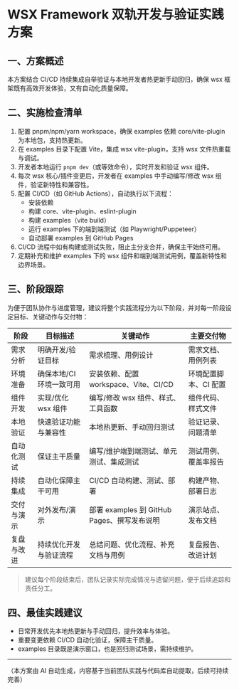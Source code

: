# WSX Framework 双轨开发与验证实践方案

## 一、方案概述
本方案结合 CI/CD 持续集成自举验证与本地开发者热更新手动回归，确保 wsx 框架既有高效开发体验，又有自动化质量保障。

## 二、实施检查清单
1. 配置 pnpm/npm/yarn workspace，确保 examples 依赖 core/vite-plugin 为本地包，支持热更新。
2. 在 examples 目录下配置 Vite，集成 wsx vite-plugin，支持 wsx 文件热重载与调试。
3. 开发者本地运行 `pnpm dev`（或等效命令），实时开发和验证 wsx 组件。
4. 每次 wsx 核心/插件变更后，开发者在 examples 中手动编写/修改 wsx 组件，验证新特性和兼容性。
5. 配置 CI/CD（如 GitHub Actions），自动执行以下流程：
   - 安装依赖
   - 构建 core、vite-plugin、eslint-plugin
   - 构建 examples（vite build）
   - 运行 examples 下的端到端测试（如 Playwright/Puppeteer）
   - 自动部署 examples 到 GitHub Pages
6. CI/CD 流程中如有构建或测试失败，阻止主分支合并，确保主干始终可用。
7. 定期补充和维护 examples 下的 wsx 组件和端到端测试用例，覆盖新特性和边界场景。

## 三、阶段跟踪
为便于团队协作与进度管理，建议将整个实践流程分为以下阶段，并对每一阶段设定目标、关键动作与交付物：

| 阶段         | 目标描述                     | 关键动作                                                         | 主要交付物                     |
| ------------ | ---------------------------- | ---------------------------------------------------------------- | ------------------------------ |
| 需求分析     | 明确开发/验证目标            | 需求梳理、用例设计                                               | 需求文档、用例列表             |
| 环境准备     | 确保本地/CI环境一致可用      | 安装依赖、配置 workspace、Vite、CI/CD                            | 环境配置脚本、CI 配置           |
| 组件开发     | 实现/优化 wsx 组件           | 编写/修改 wsx 组件、样式、工具函数                               | 组件代码、样式文件              |
| 本地验证     | 快速验证功能与兼容性         | 本地热更新、手动回归测试                                         | 验证记录、问题清单              |
| 自动化测试   | 保证主干质量                 | 编写/维护端到端测试、单元测试、集成测试                          | 测试用例、覆盖率报告            |
| 持续集成     | 自动化保障主干可用           | CI/CD 自动构建、测试、部署                                       | 构建产物、部署日志              |
| 交付与演示   | 对外发布/演示                | 部署 examples 到 GitHub Pages、撰写发布说明                      | 演示站点、发布文档              |
| 复盘与改进   | 持续优化开发与验证流程        | 总结问题、优化流程、补充文档与用例                               | 复盘报告、改进计划              |

> 建议每个阶段结束后，团队记录实际完成情况与遗留问题，便于后续追踪和责任分工。

## 四、最佳实践建议
- 日常开发优先本地热更新与手动回归，提升效率与体验。
- 重要变更依赖 CI/CD 自动化验证，保障主干质量。
- examples 目录既是演示窗口，也是回归测试场景，需持续维护。

---

（本方案由 AI 自动生成，内容基于当前团队实践与代码库自动提取，后续可持续完善） 
